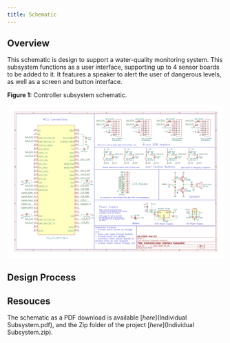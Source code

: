 ```yaml
---
title: Schematic
---
```


## Overview

This schematic is design to support a water-quality monitoring system. This subsystem functions as a user interface, supporting up to 4 sensor boards to be added to it. It features a speaker to alert the user of dangerous levels, as well as a screen and button interface. 

**Figure 1:** Controller subsystem schematic.

![schematic](IndividualSubsystemImage.png)

## Design Process



## Resouces

The schematic as a PDF download is available [*here*](Individual Subsystem.pdf), and the Zip folder of the project [*here*](Individual Subsystem.zip).

